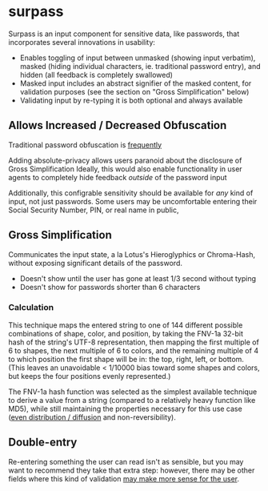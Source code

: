 # surpass

Surpass is an input component for sensitive data, like passwords, that incorporates several innovations in usability:

- Enables toggling of input between unmasked (showing input verbatim), masked (hiding individual characters, ie. traditional password entry), and hidden (all feedback is completely swallowed)
- Masked input includes an abstract signifier of the masked content, for validation purposes (see the section on "Gross Simplification" below)
- Validating input by re-typing it is both optional and always available

## Allows Increased / Decreased Obfuscation

Traditional password obfuscation is [frequently][nielsen]

Adding absolute-privacy allows users paranoid about the disclosure of Gross Simplification Ideally, this would also enable functionality in user agents to completely hide feedback *outside* of the password input

[nielsen]: https://www.nngroup.com/articles/stop-password-masking/

Additionally, this configrable sensitivity should be available for *any* kind of input, not just passwords. Some users may be uncomfortable entering their Social Security Number, PIN, or real name in public,

## Gross Simplification

Communicates the input state, a la Lotus's Hieroglyphics or Chroma-Hash, without exposing significant details of the password.

- Doesn't show until the user has gone at least 1/3 second without typing
- Doesn't show for passwords shorter than 6 characters

### Calculation

This technique maps the entered string to one of 144 different possible combinations of shape, color, and position, by taking the FNV-1a 32-bit hash of the string's UTF-8 representation, then mapping the first multiple of 6 to shapes, the next multiple of 6 to colors, and the remaining multiple of 4 to which position the first shape will be in: the top, right, left, or bottom. (This leaves an unavoidable < 1/10000 bias toward some shapes and colors, but keeps the four positions evenly represented.)

The FNV-1a hash function was selected as the simplest available technique to derive a value from a string (compared to a relatively heavy function like MD5), while still maintaining the properties necessary for this use case ([even distribution / diffusion][1] and non-reversibility).

[1]: http://programmers.stackexchange.com/questions/49550/which-hashing-algorithm-is-best-for-uniqueness-and-speed

## Double-entry

Re-entering something the user can read isn't as sensible, but you may want to recommend they take that extra step: however, there may be other fields where this kind of validation [may make more sense for the user][xkcd 970].

[xkcd 970]: https://xkcd.com/970/
